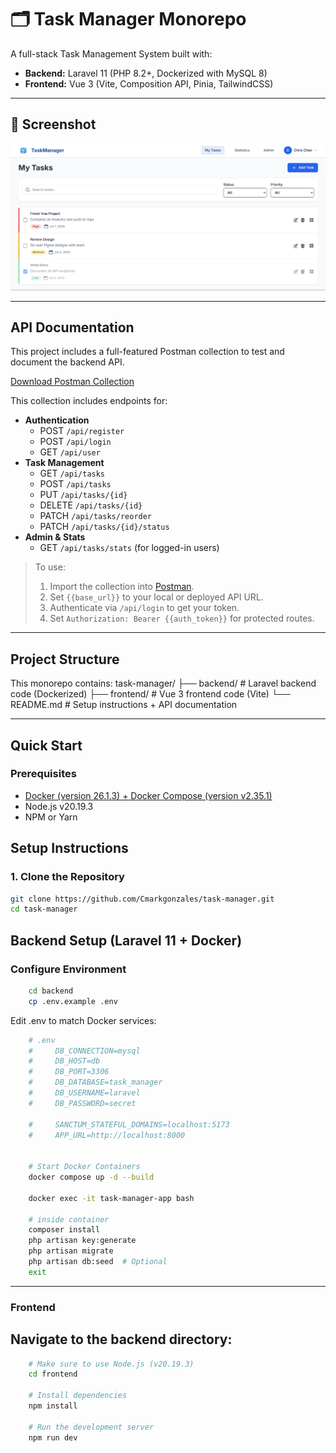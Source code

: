# 🗂️ Task Manager Monorepo

A full-stack Task Management System built with:

- **Backend:** Laravel 11 (PHP 8.2+, Dockerized with MySQL 8)
- **Frontend:** Vue 3 (Vite, Composition API, Pinia, TailwindCSS)

---

## 📸 Screenshot

![Task Manager Screenshot](./frontend/public/screenshot.png)

---

## API Documentation

This project includes a full-featured Postman collection to test and document the backend API.

[Download Postman Collection](./backend/TaskManager.postman_collection.json)

This collection includes endpoints for:

- **Authentication**
  - POST `/api/register`
  - POST `/api/login`
  - GET `/api/user`
- **Task Management**
  - GET `/api/tasks`
  - POST `/api/tasks`
  - PUT `/api/tasks/{id}`
  - DELETE `/api/tasks/{id}`
  - PATCH `/api/tasks/reorder`
  - PATCH `/api/tasks/{id}/status`
- **Admin & Stats**
  - GET `/api/tasks/stats` (for logged-in users)

> To use:  
> 1. Import the collection into [Postman](https://www.postman.com/).  
> 2. Set `{{base_url}}` to your local or deployed API URL.  
> 3. Authenticate via `/api/login` to get your token.  
> 4. Set `Authorization: Bearer {{auth_token}}` for protected routes.

---

## Project Structure

This monorepo contains:
    task-manager/
    ├── backend/ # Laravel backend code (Dockerized)
    ├── frontend/ # Vue 3 frontend code (Vite)
    └── README.md # Setup instructions + API documentation

---

##  Quick Start

###  Prerequisites

- [Docker (version 26.1.3) + Docker Compose (version v2.35.1)](https://docs.docker.com/get-docker/)
- Node.js v20.19.3
- NPM or Yarn


##  Setup Instructions

### 1. Clone the Repository

```bash
git clone https://github.com/Cmarkgonzales/task-manager.git
cd task-manager
```

## Backend Setup (Laravel 11 + Docker)
### Configure Environment

```bash
    cd backend
    cp .env.example .env
```

Edit .env to match Docker services:

```bash
    # .env
    #     DB_CONNECTION=mysql
    #     DB_HOST=db
    #     DB_PORT=3306
    #     DB_DATABASE=task_manager
    #     DB_USERNAME=laravel
    #     DB_PASSWORD=secret

    #     SANCTUM_STATEFUL_DOMAINS=localhost:5173
    #     APP_URL=http://localhost:8000


    # Start Docker Containers
    docker compose up -d --build

    docker exec -it task-manager-app bash

    # inside container
    composer install
    php artisan key:generate
    php artisan migrate
    php artisan db:seed  # Optional
    exit
```

---

### Frontend
## Navigate to the backend directory:

```bash
    # Make sure to use Node.js (v20.19.3)
    cd frontend

    # Install dependencies
    npm install

    # Run the development server
    npm run dev
